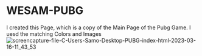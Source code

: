 # WESAM-PUBG
I created this Page, which is a copy of the Main Page of the Pubg Game. I uesd the matching Colors and Images
![screencapture-file-C-Users-Samo-Desktop-PUBG-index-html-2023-03-16-11_43_53](https://user-images.githubusercontent.com/121224893/225593291-399b2efd-52e3-49ec-8819-5cbed96290bf.png)
